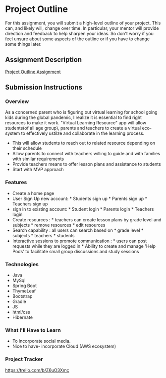 # Project Outline
For this assignment, you will submit a high-level outline of your project. This can, and likely will, change over time. In particular, your mentor will provide direction and feedback to help sharpen your ideas. So don't worry if you feel unsure about some aspects of the outline or if you have to change some things later.

## Assignment Description
[Project Outline Assignment](https://education.launchcode.org/liftoff/modules/assignments/project-outline)

## Submission Instructions

### Overview
As a concerned parent who is figuring out virtual learning for school going kids during the global pandemic, I realize it is essential to find right resources to make it work. "Virtual Learning Resource" app will allow students(of all age group), parents and teachers to create a virtual eco-system to effectively ustilze and collaborate in the learning process. 
* This will allow students to reach out to related resource depending on their schedule
* Allow parents to connect with teachers willing to guide and with families with similar requirements 
* Provide teachers means to offer lesson plans and assistance to students
* Start with MVP approach

### Features
* Create a home page
* User Sign Up new account:
      * Students sign up
      * Parents sign up
      * Teachers sign up
* sign in to existing account:
      * Student login
      * Parents login
      * Teachers login
* Create resources : 
      * teachers can create lesson plans by grade level and subjects
      * remove resources
      * edit resources
* Search capability : all users can search based on
      * grade level
      * subjects
      * teachers
      * students
* Interactive sessions to promote communication : 
      * users can post requests while they are logged in
      * Ability to create and manage 'Help Pods' to facilitate small group discussions and study sessions


### Technologies
* Java
* MySql
* Spring Boot
* ThymeLeaf
* Bootstrap
* Gradle
* JS
* html/css
* Hibernate

### What I'll Have to Learn
* To incorporate social media. 
* Nice to have- incorporate Cloud (AWS ecosystem)

### Project Tracker

https://trello.com/b/Z6uO3Xmc
